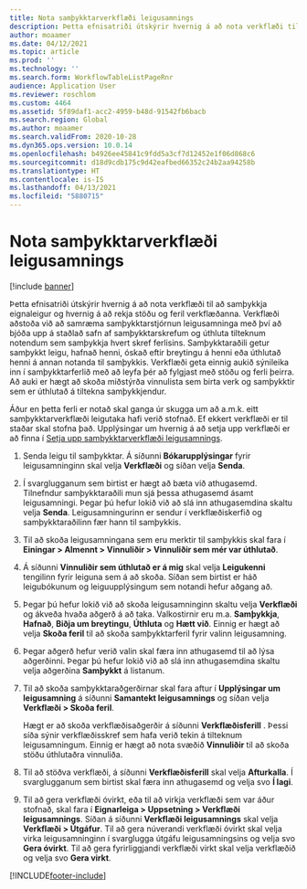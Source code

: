 ```yaml
---
title: Nota samþykktarverkflæði leigusamnings
description: Þetta efnisatriði útskýrir hvernig á að nota verkflæði til að samþykkja eignaleigur og hvernig á að rekja stöðu og feril verkflæðanna.
author: moaamer
ms.date: 04/12/2021
ms.topic: article
ms.prod: ''
ms.technology: ''
ms.search.form: WorkflowTableListPageRnr
audience: Application User
ms.reviewer: roschlom
ms.custom: 4464
ms.assetid: 5f89daf1-acc2-4959-b48d-91542fb6bacb
ms.search.region: Global
ms.author: moaamer
ms.search.validFrom: 2020-10-28
ms.dyn365.ops.version: 10.0.14
ms.openlocfilehash: b4926ee45841c9fdd5a3cf7d12452e1f06d868c6
ms.sourcegitcommit: d18d9cdb175c9d42eafbed66352c24b2aa94258b
ms.translationtype: HT
ms.contentlocale: is-IS
ms.lasthandoff: 04/13/2021
ms.locfileid: "5880715"
---
```

# <a name="use-lease-approval-workflows"></a>Nota samþykktarverkflæði leigusamnings

[!include [banner](../includes/banner.md)]

Þetta efnisatriði útskýrir hvernig á að nota verkflæði til að samþykkja eignaleigur og hvernig á að rekja stöðu og feril verkflæðanna. Verkflæði aðstoða við að samræma samþykktarstjórnun leigusamninga með því að bjóða upp á staðlað safn af samþykktarskrefum og úthluta tilteknum notendum sem samþykkja hvert skref ferlisins. Samþykktaraðili getur samþykkt leigu, hafnað henni, óskað eftir breytingu á henni eða úthlutað henni á annan notanda til samþykkis. Verkflæði geta einnig aukið sýnileika inn í samþykktarferlið með að leyfa þér að fylgjast með stöðu og ferli þeirra. Að auki er hægt að skoða miðstýrða vinnulista sem birta verk og samþykktir sem er úthlutað á tiltekna samþykkjendur.

Áður en þetta ferli er notað skal ganga úr skugga um að a.m.k. eitt samþykktarverkflæði leigutaka hafi verið stofnað. Ef ekkert verkflæði er til staðar skal stofna það. Upplýsingar um hvernig á að setja upp verkflæði er að finna í [Setja upp samþykktarverkflæði leigusamnings](set-up-lease-wrkflw.md).

1. Senda leigu til samþykktar. Á síðunni **Bókarupplýsingar** fyrir leigusamninginn skal velja **Verkflæði** og síðan velja **Senda**.
2. Í svarglugganum sem birtist er hægt að bæta við athugasemd. Tilnefndur samþykktaraðili mun sjá þessa athugasemd ásamt leigusamningi. Þegar þú hefur lokið við að slá inn athugasemdina skaltu velja **Senda**. Leigusamningurinn er sendur í verkflæðiskerfið og samþykktaraðilinn fær hann til samþykkis.
3. Til að skoða leigusamningana sem eru merktir til samþykkis skal fara í **Einingar \> Almennt \> Vinnuliðir \> Vinnuliðir sem mér var úthlutað**.
4. Á síðunni **Vinnuliðir sem úthlutað er á mig** skal velja **Leigukenni** tengilinn fyrir leiguna sem á að skoða. Síðan sem birtist er háð leigubókunum og leiguupplýsingum sem notandi hefur aðgang að.
5. Þegar þú hefur lokið við að skoða leigusamninginn skaltu velja **Verkflæði** og ákveða hvaða aðgerð á að taka. Valkostirnir eru m.a. **Samþykkja**, **Hafnað**, **Biðja um breytingu**, **Úthluta** og **Hætt við**. Einnig er hægt að velja **Skoða feril** til að skoða samþykktarferil fyrir valinn leigusamning.
6. Þegar aðgerð hefur verið valin skal færa inn athugasemd til að lýsa aðgerðinni. Þegar þú hefur lokið við að slá inn athugasemdina skaltu velja aðgerðina **Samþykkt** á listanum.
7. Til að skoða samþykktaraðgerðirnar skal fara aftur í **Upplýsingar um leigusamning** á síðunni **Samantekt leigusamnings** og síðan velja **Verkflæði \> Skoða feril**.

    Hægt er að skoða verkflæðisaðgerðir á síðunni **Verkflæðisferill** . Þessi síða sýnir verkflæðisskref sem hafa verið tekin á tilteknum leigusamningum. Einnig er hægt að nota svæðið **Vinnuliðir** til að skoða stöðu úthlutaðra vinnuliða.

8. Til að stöðva verkflæði, á síðunni **Verkflæðisferill** skal velja **Afturkalla**. Í svarglugganum sem birtist skal færa inn athugasemd og velja svo **Í lagi**.
9. Til að gera verkflæði óvirkt, eða til að virkja verkflæði sem var áður stofnað, skal fara í **Eignarleiga \> Uppsetning \> Verkflæði leigusamnings**. Síðan á síðunni **Verkflæði leigusamnings** skal velja **Verkflæði \> Útgáfur**. Til að gera núverandi verkflæði óvirkt skal velja virka leigusamninginn í svarglugga útgáfu leigusamningsins og velja svo **Gera óvirkt**. Til að gera fyrirliggjandi verkflæði virkt skal velja verkflæðið og velja svo **Gera virkt**.


[!INCLUDE[footer-include](../../includes/footer-banner.md)]
